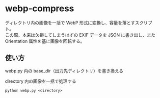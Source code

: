 # webp-compress

ディレクトリ内の画像を一括で WebP 形式に変換し、容量を落とすスクリプト。  
この際、本来は欠損してしまうはずの EXIF データを JSON に書き出し、また Orientation 属性を基に画像を回転する。

## 使い方
webp.py 内の base_dir（出力先ディレクトリ）を書き換える

directory 内の画像を一括で処理する

```
python webp.py <directory>
```
